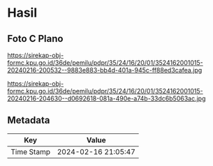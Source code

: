 # Hasil

## Foto C Plano

https://sirekap-obj-formc.kpu.go.id/36de/pemilu/pdpr/35/24/16/20/01/3524162001015-20240216-200532--9883e883-bb4d-401a-945c-ff88ed3cafea.jpg

https://sirekap-obj-formc.kpu.go.id/36de/pemilu/pdpr/35/24/16/20/01/3524162001015-20240216-204630--d0692618-081a-490e-a74b-33dc6b5063ac.jpg


## Metadata

| Key        | Value               |
| ---------- | ------------------- |
| Time Stamp | 2024-02-16 21:05:47 |



